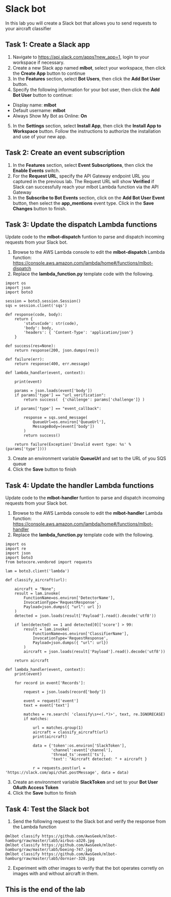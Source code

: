 # Slack bot
In this lab you will create a Slack bot that allows you to send requests to your aircraft classifier

## Task 1: Create a Slack app
1. Navigate to https://api.slack.com/apps?new_app=1, login to your workspace if necessary.
2. Create a new Slack app named **mlbot**, select your workspace, then click the **Create App** button to continue
3. In the **Features** section, select **Bot Users**, then click the **Add Bot User** button. 
4. Specify the following information for your bot user, then click the **Add Bot User** button to continue:
* Display name: **mlbot**
* Default username: **mlbot**
* Always Show My Bot as Online: **On**
5. In the **Settings** section, select **Install App**, then click the **Install App to Workspace** button. Follow the instructions to authorize the installation and use of your new app. 

## Task 2: Create an event subscription  
1. In the **Features** section, select **Event Subscriptions**, then click the **Enable Events** switch. 
2. For the **Request URL**, specify the API Gateway endpoint URL you captured in the previous lab. 
The Request URL will show **Verified** if Slack can successfully reach your mlbot Lambda function via the API Gateway
3. In the **Subscribe to Bot Events** section, click on the **Add Bot User Event** button, then select the **app_mentions** event type. Click in the **Save Changes** button to finish.

## Task 3: Update the dispatch Lambda functions
Update code to the **mlbot-dispatch** funtion to parse and dispatch incoming requests from your Slack bot. 
1. Browse to the AWS Lambda console to edit the **mlbot-dispatch** Lambda function: https://console.aws.amazon.com/lambda/home#/functions/mlbot-dispatch
2. Replace the **lambda_function.py** template code with the following. 
```
import os
import json
import boto3

session = boto3.session.Session()
sqs = session.client('sqs')

def response(code, body):
    return {
        'statusCode': str(code),
        'body': body,
        'headers': { 'Content-Type': 'application/json'}
    }
 
def success(res=None):
    return response(200, json.dumps(res))
 
def failure(err):
    return response(400, err.message)
 
def lambda_handler(event, context):
 
    print(event)
    
    params = json.loads(event['body'])
    if params['type'] == "url_verification":
        return success(  {'challenge': params['challenge']} )

    if params['type'] == "event_callback":

        response = sqs.send_message(
            QueueUrl=os.environ['QueueUrl'],
            MessageBody=(event['body'])
        )
        return success()        
        
    return failure(Exception('Invalid event type: %s' % (params['type'])))
```
3. Create an environment variable **QueueUrl** and set to the URL of you SQS queue
4. Click the **Save** button to finish

## Task 4: Update the handler Lambda functions
Update code to the **mlbot-handler** funtion to parse and dispatch incomoing requests from your Slack bot. 
1. Browse to the AWS Lambda console to edit the **mlbot-handler** Lambda function: https://console.aws.amazon.com/lambda/home#/functions/mlbot-handler
2. Replace the **lambda_function.py** template code with the following. 
```
import os
import re
import json
import boto3
from botocore.vendored import requests

lam = boto3.client('lambda')

def classify_aircraft(url):

    aircraft = "None";    
    result = lam.invoke(
        FunctionName=os.environ['DetectorName'],
        InvocationType='RequestResponse',
        Payload=json.dumps({ "url": url })
    )
    detected = json.loads(result['Payload'].read().decode('utf8'))

    if len(detected) == 1 and detected[0]['score'] > 99:
        result = lam.invoke(
            FunctionName=os.environ['ClassifierName'],
            InvocationType='RequestResponse',
            Payload=json.dumps({ "url": url})
        )
        aircraft = json.loads(result['Payload'].read().decode('utf8'))
        
    return aircraft

def lambda_handler(event, context):
    print(event)
    
    for record in event['Records']:

        request = json.loads(record['body'])
        
        event = request['event']
        text = event['text']
        
        matches = re.search( 'classify\s+<(.*)>', text, re.IGNORECASE)
        if matches:
            
            url = matches.group(1)
            aircraft = classify_aircraft(url)
            print(aircraft)

            data = {'token':os.environ['SlackToken'], 
                    'channel':event['channel'],
                    'thread_ts':event['ts'],
                    'text': "Aircraft detected: " + aircraft } 
              
            r = requests.post(url = 'https://slack.com/api/chat.postMessage', data = data)     
```
3. Create an environment variable **SlackToken** and set to your **Bot User OAuth Access Token**
4. Click the **Save** button to finish

## Task 4: Test the Slack bot
1. Send the following request to the Slack bot and verify the response from the Lambda function
```
@mlbot classify https://github.com/AwsGeek/mlbot-hamburg/raw/master/lab5/airbus-a320.jpg
@mlbot classify https://github.com/AwsGeek/mlbot-hamburg/raw/master/lab5/boeing-747.jpg
@mlbot classify https://github.com/AwsGeek/mlbot-hamburg/raw/master/lab5/dornier-328.jpg
```

2. Experiment with other images to verify that the bot operates corretly on images with and without aircraft in them.

## This is the end of the lab
